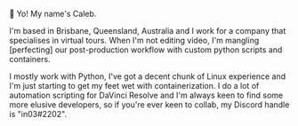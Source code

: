 👋 Yo! My name's Caleb.

I'm based in Brisbane, Queensland, Australia and I work for a company that specialises in virtual tours.
When I'm not editing video, I'm mangling [perfecting] our post-production workflow with custom python scripts and containers.

I mostly work with Python, I've got a decent chunk of Linux experience and I'm just starting to get my feet wet with containerization.
I do a lot of automation scripting for DaVinci Resolve and I'm always keen to find some more elusive developers, so if you're ever keen to collab, my Discord handle is "in03#2202".


